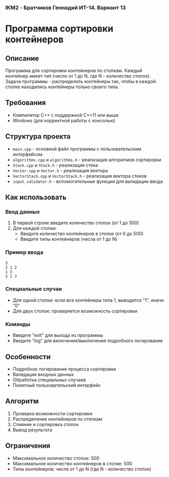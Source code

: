 ### IKM2 - Братчиков Геннадий ИТ-14. Вариант 13
# Программа сортировки контейнеров

## Описание
Программа для сортировки контейнеров по стопкам. Каждый контейнер имеет тип (число от 1 до N, где N - количество стопок). Задача программы - распределить контейнеры так, чтобы в каждой стопке находились контейнеры только своего типа.

## Требования
- Компилятор C++ с поддержкой C++11 или выше
- Windows (для корректной работы с консолью)

## Структура проекта
- `main.cpp` - основной файл программы с пользовательским интерфейсом
- `algorithms.cpp` и `algorithms.h` - реализация алгоритмов сортировки
- `Stack.cpp` и `Stack.h` - реализация стека
- `Vector.cpp` и `Vector.h` - реализация вектора
- `VectorStack.cpp` и `VectorStack.h` - реализация вектора стеков
- `input_validator.h` - вспомогательные функции для валидации ввода

## Как использовать

### Ввод данных
1. В первой строке введите количество стопок (от 1 до 500)
2. Для каждой стопки:
   - Введите количество контейнеров в стопке (от 0 до 500)
   - Введите типы контейнеров (числа от 1 до N)

### Пример ввода
```
3
2 1 2
1 3
2 1 3
```

### Специальные случаи
- Для одной стопки: если все контейнеры типа 1, выводится "1", иначе "0"
- Для двух стопок: проверяется возможность сортировки

### Команды
- Введите "exit" для выхода из программы
- Введите "log" для включения/выключения подробного логирования

## Особенности
- Подробное логирование процесса сортировки
- Валидация входных данных
- Обработка специальных случаев
- Понятный пользовательский интерфейс

## Алгоритм
1. Проверка возможности сортировки
2. Распределение контейнеров по стопкам
3. Слияние и сортировка стопок
4. Вывод результата

## Ограничения
- Максимальное количество стопок: 500
- Максимальное количество контейнеров в стопке: 500
- Типы контейнеров: числа от 1 до N (где N - количество стопок) 
